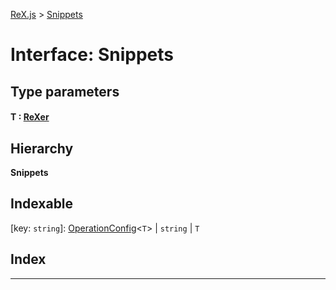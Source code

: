 [ReX.js](../README.md) > [Snippets](../interfaces/snippets.md)

# Interface: Snippets

## Type parameters
#### T :  [ReXer](../classes/rexer.md)
## Hierarchy

**Snippets**

## Indexable

\[key: `string`\]:&nbsp;[OperationConfig](operationconfig.md)<`T`> \| `string` \| `T`
## Index

---

